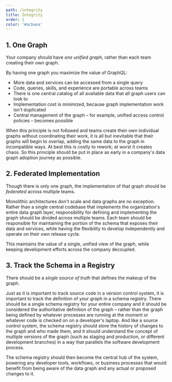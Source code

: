 ```yaml
---
path: /integrity
title: Integrity
order: 1
color: '#acbaea'
---
```


## 1. One Graph

Your company should have *one unified graph*, rather than each team creating their own graph.

By having one graph you maximize the value of GraphQL:

* More data and services can be accessed from a single query
* Code, queries, skills, and experience are portable across teams
* There is one central catalog of all available data that all graph users can look to
* Implementation cost is minimized, because graph implementation work isn't duplicated
* Central management of the graph – for example, unified access control policies – becomes possible

When this principle is not followed and teams create their own individual graphs without coordinating their work, it is all but inevitable that their graphs will begin to overlap, adding the same data to the graph in incompatible ways. At best this is costly to rework; at worst it creates chaos. So this principle should be put in place as early in a company's data graph adoption journey as possible.

## 2. Federated Implementation

Though there is only one graph, the implementation of that graph should be *federated* across multiple teams.

Monolithic architectures don't scale and data graphs are no exception. Rather than a single central codebase that implements the organization's entire data graph layer, responsibility for defining and implementing the graph should be divided across multiple teams. Each team should be responsible for maintaining the portion of the schema that exposes their data and services, while having the flexibility to develop independently and operate on their own release cycle.

This maintains the value of a single, unified view of the graph, while keeping development efforts across the company decoupled.

## 3. Track the Schema in a Registry

There should be a *single source of truth* that defines the makeup of the graph.

Just as it is important to track source code in a version control system, it is important to track the definition of your graph in a schema registry. There should be a single schema registry for your entire company and it should be considered the authoritative definition of the graph – rather than the graph being defined by whatever processes are running at the moment or whatever code is checked on on a developer's laptop. And like a source control system, the schema registry should store the history of changes to the graph and who made them, and it should understand the concept of multiple versions of the graph (such as staging and production, or different development branches) in a way that parallels the software development process.

The schema registry should then become the central hub of the system, powering any developer tools, workflows, or business processes that would benefit from being aware of the data graph and any actual or proposed changes to it.

